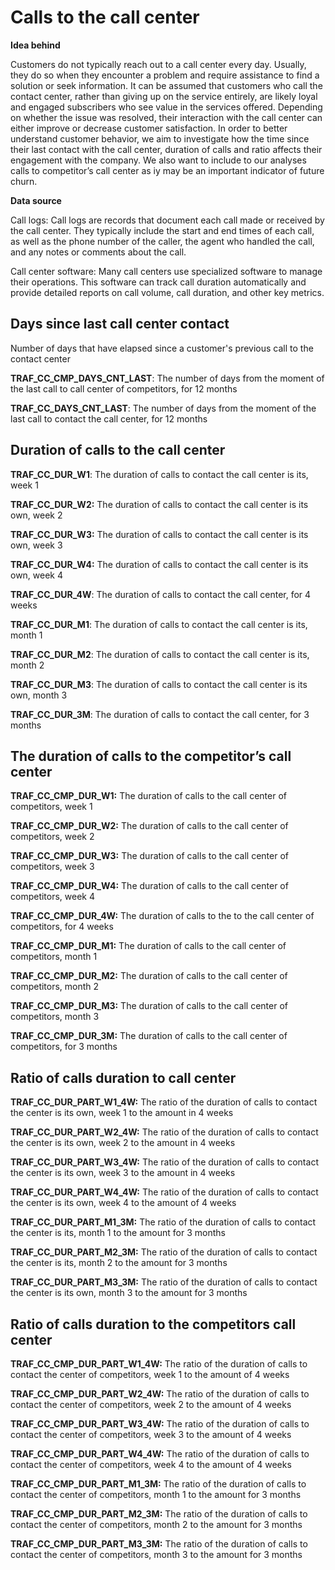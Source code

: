 # Calls to the call center

**Idea behind**

Customers do not typically reach out to a call center every day. Usually, they do so when they encounter a problem and require assistance to find a solution or seek information. It can be assumed that customers who call the contact center, rather than giving up on the service entirely, are likely loyal and engaged subscribers who see value in the services offered. Depending on whether the issue was resolved, their interaction with the call center can either improve or decrease customer satisfaction. In order to better understand customer behavior, we aim to investigate how the time since their last contact with the call center, duration of calls and ratio affects their engagement with the company. We also want to include to our analyses calls to competitor’s call center as iy may be an important indicator of future churn.

**Data source**

Call logs: Call logs are records that document each call made or received by the call center. They typically include the start and end times of each call, as well as the phone number of the caller, the agent who handled the call, and any notes or comments about the call.

Call center software: Many call centers use specialized software to manage their operations. This software can track call duration automatically and provide detailed reports on call volume, call duration, and other key metrics.

## Days since last call center contact

Number of days that have elapsed since a customer's previous call to the contact center

**TRAF_CC_CMP_DAYS_CNT_LAST**: The number of days from the moment of the last call to call center of competitors, for 12 months

**TRAF_CC_DAYS_CNT_LAST**: The number of days from the moment of the last call to contact the call center, for 12 months

## Duration of calls to the call center

**TRAF_CC_DUR_W1**: The duration of calls to contact the call center is its, week 1

**TRAF_CC_DUR_W2:** The duration of calls to contact the call center is its own, week 2

**TRAF_CC_DUR_W3:** The duration of calls to contact the call center is its own, week 3

**TRAF_CC_DUR_W4:** The duration of calls to contact the call center is its own, week 4

**TRAF_CC_DUR_4W**: The duration of calls to contact the call center, for 4 weeks

**TRAF_CC_DUR_M1**: The duration of calls to contact the call center is its, month 1

**TRAF_CC_DUR_M2**: The duration of calls to contact the call center is its, month 2

**TRAF_CC_DUR_M3**: The duration of calls to contact the call center is its own, month 3

**TRAF_CC_DUR_3M**: The duration of calls to contact the call center, for 3 months

## The duration of calls to the competitor’s call center

**TRAF_CC_CMP_DUR_W1:** The duration of calls to the call center of competitors, week 1

**TRAF_CC_CMP_DUR_W2:** The duration of calls to the call center of competitors, week 2

**TRAF_CC_CMP_DUR_W3:** The duration of calls to the call center of competitors, week 3

**TRAF_CC_CMP_DUR_W4:** The duration of calls to the call center of competitors, week 4

**TRAF_CC_CMP_DUR_4W:** The duration of calls to the to the call center of competitors, for 4 weeks

**TRAF_CC_CMP_DUR_M1:** The duration of calls to the call center of competitors, month 1

**TRAF_CC_CMP_DUR_M2:** The duration of calls to the call center of competitors, month 2

**TRAF_CC_CMP_DUR_M3:** The duration of calls to the call center of competitors, month 3

**TRAF_CC_CMP_DUR_3M:** The duration of calls to the call center of competitors, for 3 months

## Ratio of calls duration to call center

**TRAF_CC_DUR_PART_W1_4W:** The ratio of the duration of calls to contact the center is its own, week 1 to the amount in 4 weeks 

**TRAF_CC_DUR_PART_W2_4W:** The ratio of the duration of calls to contact the center is its own, week 2 to the amount in 4 weeks 

**TRAF_CC_DUR_PART_W3_4W:** The ratio of the duration of calls to contact the center is its own, week 3 to the amount in 4 weeks 

**TRAF_CC_DUR_PART_W4_4W:** The ratio of the duration of calls to contact the center is its own, week 4 to the amount of 4 weeks

**TRAF_CC_DUR_PART_M1_3M:** The ratio of the duration of calls to contact the center is its, month 1 to the amount for 3 months 

**TRAF_CC_DUR_PART_M2_3M:** The ratio of the duration of calls to contact the center is its, month 2 to the amount for 3 months

**TRAF_CC_DUR_PART_M3_3M:** The ratio of the duration of calls to contact the center is its own, month 3 to the amount for 3 months

## Ratio of calls duration to the competitors call center

**TRAF_CC_CMP_DUR_PART_W1_4W:** The ratio of the duration of calls to contact the center of competitors, week 1 to the amount of 4 weeks

**TRAF_CC_CMP_DUR_PART_W2_4W:** The ratio of the duration of calls to contact the center of competitors, week 2 to the amount of 4 weeks

**TRAF_CC_CMP_DUR_PART_W3_4W:** The ratio of the duration of calls to contact the center of competitors, week 3 to the amount of 4 weeks

**TRAF_CC_CMP_DUR_PART_W4_4W:** The ratio of the duration of calls to contact the center of competitors, week 4 to the amount of 4 weeks

**TRAF_CC_CMP_DUR_PART_M1_3M:** The ratio of the duration of calls to contact the center of competitors, month 1 to the amount for 3 months

**TRAF_CC_CMP_DUR_PART_M2_3M:** The ratio of the duration of calls to contact the center of competitors, month 2 to the amount for 3 months

**TRAF_CC_CMP_DUR_PART_M3_3M:** The ratio of the duration of calls to contact the center of competitors, month 3 to the amount for 3 months
